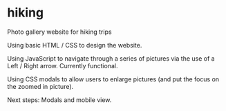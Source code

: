 # hiking
Photo gallery website for hiking trips

Using basic HTML / CSS to design the website.

Using JavaScript to navigate through a series of pictures via the use of a Left / Right arrow. Currently functional.

Using CSS modals to allow users to enlarge pictures (and put the focus on the zoomed in picture).

Next steps: Modals and mobile view.
